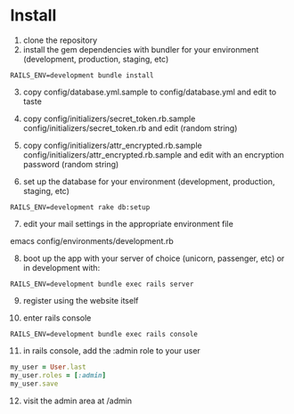 # Install

1. clone the repository
2. install the gem dependencies with bundler for your environment (development, production, staging, etc)

```shell
RAILS_ENV=development bundle install
```

3. copy config/database.yml.sample to config/database.yml and edit to taste
4. copy config/initializers/secret_token.rb.sample config/initializers/secret_token.rb and edit (random string)
5. copy config/initializers/attr_encrypted.rb.sample config/initializers/attr_encrypted.rb.sample and edit with an encryption password (random string)

6. set up the database for your environment (development, production, staging, etc)

```shell
RAILS_ENV=development rake db:setup
```

7. edit your mail settings in the appropriate environment file

emacs config/environments/development.rb

8. boot up the app with your server of choice (unicorn, passenger, etc) or in development with:

```
RAILS_ENV=development bundle exec rails server
```

9. register using the website itself

10. enter rails console

```
RAILS_ENV=development bundle exec rails console
```

11. in rails console, add the :admin role to your user

```ruby
my_user = User.last
my_user.roles = [:admin]
my_user.save
```

12. visit the admin area at /admin
